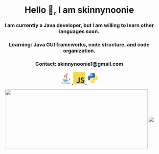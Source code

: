 <h1 align="center">Hello 👋, I am skinnynoonie</h1>
<h3 align="center">I am currently a Java developer, but I am willing to learn other languages soon.</h3>

<h3 align = "center">Learning: Java GUI frameworks, code structure, and code organization.</h3>
<h3 align = "center">Contact: skinnynoonie1@gmail.com</h3>

<p align="center"> 
  <a href="https://www.java.com" target="_blank" rel="noreferrer"> 
    <img src="https://raw.githubusercontent.com/devicons/devicon/master/icons/java/java-original.svg" alt="java" width="40" height="40"/> 
  </a> 
  <a href="https://developer.mozilla.org/en-US/docs/Web/JavaScript" target="_blank" rel="noreferrer"> 
    <img src="https://raw.githubusercontent.com/devicons/devicon/master/icons/javascript/javascript-original.svg" alt="javascript" width="40" height="40"/> 
  </a> 
  <a href="https://www.python.org" target="_blank" rel="noreferrer"> 
    <img src="https://raw.githubusercontent.com/devicons/devicon/master/icons/python/python-original.svg" alt="python" width="40" height="40"/>
  </a> 
</p>

<p align="center">
  <a>
    <img align="center" width=467 height = 195 src="https://github-readme-stats.vercel.app/api/top-langs/?username=skinnynoonie&layout=compact"/>
    <img align="center" src="https://github-readme-stats.vercel.app/api?username=skinnynoonie&show_icons=true&theme=gruvbox"/>
  </a>
</p>
